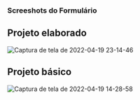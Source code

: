 ### Screeshots do Formulário

## Projeto elaborado
![Captura de tela de 2022-04-19 23-14-46](https://user-images.githubusercontent.com/102385238/164134024-9743209b-2dda-40f2-ae87-f2da3fdb7cf6.png)

## Projeto básico
![Captura de tela de 2022-04-19 14-28-58](https://user-images.githubusercontent.com/102385238/164066646-8791bc2a-173a-47c9-8e3f-386736489e69.png)
